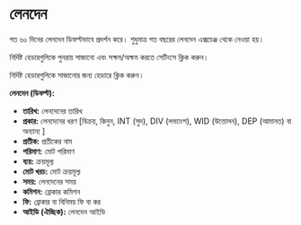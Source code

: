 # **লেনদেন**

গত ৬০ দিনের লেনদেন ডিফল্টভাবে প্রদর্শন করে। শুধুমাত্র গত বছরের লেনদেন এক্সচেঞ্জ থেকে নেওয়া হয়।

নির্দিষ্ট হেডারগুলিকে পুনরায় সাজানো এবং সক্ষম/অক্ষম করতে সেটিংসে ক্লিক করুন।

নির্দিষ্ট হেডারগুলিকে সাজানোর জন্য হেডারে ক্লিক করুন।

**লেনদেন (ডিফল্ট):**
- **তারিখ:** লেনদেনের তারিখ
- **প্রকার:** লেনদেনের ধরণ [বিক্রয়, কিনুন, INT (সুদ), DIV (লভ্যাংশ), WID (উত্তোলন), DEP (আমানত) বা অন্যান্য ]
- **প্রতীক:** প্রতীকের নাম
- **পরিমাণ:** মোট পরিমাণ
- **ব্যয়:** ক্রয়মূল্য
- **মোট খরচ:** মোট ক্রয়মূল্য
- **সময়:** লেনদেনের সময়
- **কমিশন:** ব্রোকার কমিশন
- **ফি:** ব্রোকার বা বিনিময় ফি বা কর
- **আইডি (ঐচ্ছিক):** লেনদেন আইডি
